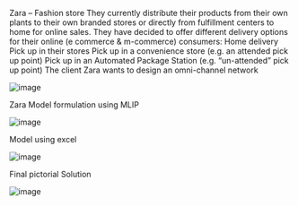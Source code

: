 Zara – Fashion store
 They currently distribute their products from their own plants to their own branded stores or directly from fulfillment centers to home for online sales.
 They have decided to offer different delivery options for their online (e commerce & m-commerce) consumers: 
 Home delivery 
 Pick up in their stores 
 Pick up in a convenience store (e.g. an attended pick up point) 
 Pick up in an Automated Package Station (e.g. “un-attended” pick up point) 
The client Zara wants to design an omni-channel network

![image](https://user-images.githubusercontent.com/40518603/115872673-b3c7db80-a45f-11eb-996f-7f7dd083925b.png)







Zara Model formulation using MLIP

![image](https://user-images.githubusercontent.com/40518603/115872718-be827080-a45f-11eb-8261-8cd01c52fa94.png)













Model using excel

![image](https://user-images.githubusercontent.com/40518603/115872757-cb06c900-a45f-11eb-8a74-0ff9fd558a59.png)


Final pictorial Solution

![image](https://user-images.githubusercontent.com/40518603/115872796-d78b2180-a45f-11eb-8711-279320f70a4d.png)

  
